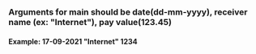 ### Arguments for main should be date(dd-mm-yyyy), receiver name (ex: "Internet"), pay value(123.45)
#### Example: 17-09-2021 "Internet" 1234
